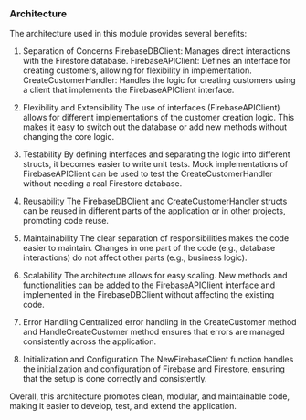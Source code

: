 ### Architecture

The architecture used in this module provides several benefits:

1. Separation of Concerns
	FirebaseDBClient: Manages direct interactions with the Firestore database.
	FirebaseAPIClient: Defines an interface for creating customers, allowing for flexibility in implementation.
	CreateCustomerHandler: Handles the logic for creating customers using a client that implements the FirebaseAPIClient interface.

2. Flexibility and Extensibility
	The use of interfaces (FirebaseAPIClient) allows for different implementations of the customer creation logic. This makes it easy to switch out the database or add new methods without changing the core logic.

3. Testability
		By defining interfaces and separating the logic into different structs, it becomes easier to write unit tests. Mock implementations of FirebaseAPIClient can be used to test the CreateCustomerHandler without needing a real Firestore database.
4. Reusability
	The FirebaseDBClient and CreateCustomerHandler structs can be reused in different parts of the application or in other projects, promoting code reuse.

5. Maintainability
	The clear separation of responsibilities makes the code easier to maintain. Changes in one part of the code (e.g., database interactions) do not affect other parts (e.g., business logic).

6. Scalability
	The architecture allows for easy scaling. New methods and functionalities can be added to the FirebaseAPIClient interface and implemented in the FirebaseDBClient without affecting the existing code.

7. Error Handling
	Centralized error handling in the CreateCustomer method and HandleCreateCustomer method ensures that errors are managed consistently across the application.

8. Initialization and Configuration
	The NewFirebaseClient function handles the initialization and configuration of Firebase and Firestore, ensuring that the setup is done correctly and consistently.

Overall, this architecture promotes clean, modular, and maintainable code, making it easier to develop, test, and extend the application.